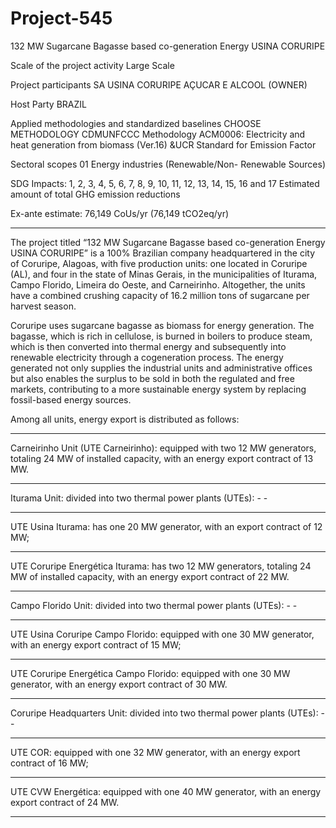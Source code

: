 # Project-545
132 MW Sugarcane Bagasse based co-generation Energy USINA CORURIPE

Scale of the project activity Large Scale 

Project participants 
SA USINA CORURIPE AÇUCAR E ALCOOL 
(OWNER) 
 
Host Party BRAZIL 

Applied methodologies and standardized baselines 
CHOOSE METHODOLOGY 
CDMUNFCCC Methodology ACM0006: 
Electricity and heat generation from biomass 
(Ver.16) &UCR Standard for Emission Factor  

Sectoral scopes 01 Energy industries (Renewable/Non- Renewable 
Sources)  

SDG Impacts: 1, 2, 3, 4, 5, 6, 7, 8, 9, 10, 11, 12, 13, 14, 15, 16 and 
17 
Estimated amount of total GHG emission 
reductions 

Ex-ante estimate: 
76,149 CoUs/yr  (76,149 tCO2eq/yr) 
____________
The project titled “132 MW Sugarcane Bagasse based co-generation Energy USINA CORURIPE” is 
a 100% Brazilian company headquartered in the city of Coruripe, Alagoas, with five production units: 
one located in Coruripe (AL), and four in the state of Minas Gerais, in the municipalities of Iturama, 
Campo Florido, Limeira do Oeste, and Carneirinho. 
Altogether, the units have a combined crushing capacity of 16.2 million tons of sugarcane per harvest 
season. 

Coruripe uses sugarcane bagasse as biomass for energy generation. The bagasse, which is rich in 
cellulose, is burned in boilers to produce steam, which is then converted into thermal energy and 
subsequently into renewable electricity through a cogeneration process. 
The energy generated not only supplies the industrial units and administrative offices but also enables 
the surplus to be sold in both the regulated and free markets, contributing to a more sustainable energy 
system by replacing fossil-based energy sources. 

Among all units, energy export is distributed as follows: 
___________
Carneirinho Unit (UTE Carneirinho): equipped with two 12 MW generators, totaling 24 MW of 
installed capacity, with an energy export contract of 13 MW. 
__________
Iturama Unit: divided into two thermal power plants (UTEs): - - 
___________
UTE Usina Iturama: has one 20 MW generator, with an export contract of 12 MW; 
___________
UTE Coruripe Energética Iturama: has two 12 MW generators, totaling 24 MW of installed 
capacity, with an energy export contract of 22 MW. 
_________
Campo Florido Unit: divided into two thermal power plants (UTEs): - - 
__________
UTE Usina Coruripe Campo Florido: equipped with one 30 MW generator, with an energy 
export contract of 15 MW; 
______
UTE Coruripe Energética Campo Florido: equipped with one 30 MW generator, with an 
energy export contract of 30 MW. 
_________
Coruripe Headquarters Unit: divided into two thermal power plants (UTEs): - - 
_________
UTE COR: equipped with one 32 MW generator, with an energy export contract of 16 MW; 
_________
UTE CVW Energética: equipped with one 40 MW generator, with an energy export contract 
of 24 MW.
________________
